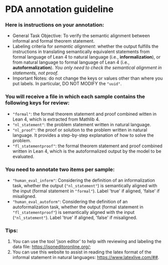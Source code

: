 # PDA annotation guideline  
### Here is instructions on your annotation:
- General Task Objective: To verify the semantic alignment between informal and formal theorem statement.
- Labeling criteria for *semantic alignment*: whether the output fulfills the instructions in translating semantically equivalent statements from formal language of Lean 4 to natural language (i.e., **informalization**), or from natural language to formal language of Lean 4 (i.e., **autoformalization**). *You only need to check the semantical alignment in statements, not proof.*
- Important Notes: do not change the keys or values other than where you put labels. In particular, DO NOT MODIFY the `"uuid"`.

### You will receive a file in which each sample contains the following keys for review:
- `"formal"`: the formal theorem statement and proof combined witten in Lean 4, which is extracted from Mathlib 4.
- `"nl_statement"`: the problem statement written in natural language.
- `"nl_proof"`: the proof or solution to the problem written in natural language. It provides a step-by-step explanation of how to solve the problem. 
- `"fl_statementproof"`: the formal theorem statement and proof combined written in Lean 4, which is the autoformalized output by the model to be evaluated.

### You need to annotate two items per sample:
- `"human_eval_inform"`: Considering the definition of an informalization task, whether the output (`"nl_statement"`) is semantically aligned with the input (formal statement in `"formal"`). Label 'true' if aligned, 'false' if misaligned.
- `"human_eval_autoform"`: Considering the definition of an autoformalization task, whether the output (formal statement in `"fl_statementproof"`) is semantically aligned with the input (`"nl_statement"`). Label 'true' if aligned, 'false' if misaligned.

### Tips:
1. You can use the tool 'json editor' to help with reviewing and labeling the data file: https://jsoneditoronline.org/;
2. You can use this website to assist in reading the latex format of the informal statement in natural languages: https://www.latexlive.com/##.
